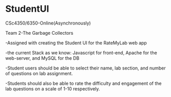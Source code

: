 # StudentUI
CSc4350/6350-Online(Asynchronously)

Team 2-The Garbage Collectors

-Assigned with creating the Student UI for the RateMyLab web app

-the current Stack as we know: Javascript for front-end, Apache for the web-server, and MySQL for the DB

-Student users should be able to select their name, lab section, and number of questions on lab assignment. 

-Students should also be able to rate the difficulty and engagement of the lab questions on a scale of 1-10 respectively.
